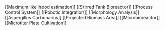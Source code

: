 [[Maximum likelihood estimation]]
[[Stirred Tank Bioreactor]]
[[Process Control System]]
[[Robotic Integration]]
[[Morphology Analysis]]
[[Aspergillus Carbonarius]]
[[Projected Biomass Area]]
[[Microbioreactor]]
[[Microtiter Plate Cultivation]]
